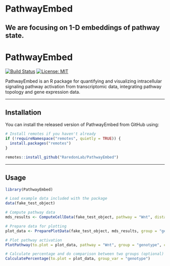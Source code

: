 # PathwayEmbed

## We are focusing on 1-D embeddings of pathway state.


# PathwayEmbed

[![Build Status](https://github.com/RaredonLab/PathwayEmbed/actions/workflows/R-CMD-check.yaml/badge.svg)](https://github.com/RaredonLab/PathwayEmbed/actions)
[![License: MIT](https://img.shields.io/badge/License-MIT-yellow.svg)](https://opensource.org/licenses/MIT)

PathwayEmbed is an R package for quantifying and visualizing intracellular signaling pathway activation from transcriptomic data, integrating pathway topology and gene expression data.

---

## Installation

You can install the released version of PathwayEmbed from GitHub using:

```r
# Install remotes if you haven't already
if (!requireNamespace("remotes", quietly = TRUE)) {
  install.packages("remotes")
}

remotes::install_github("RaredonLab/PathwayEmbed")

```
---

## Usage

```r
library(PathwayEmbed)

# Load example data included with the package
data(fake_test_object)

# Compute pathway data
mds_results <- ComputeCellData(fake_test_object, pathway = "Wnt", distance.method = "manhattan", batch.size = 100) 

# Prepare data for plotting
plot_data <- PreparePlotData(fake_test_object, mds_results, group = "genotype")

# Plot pathway activation
PlotPathway(to.plot = plot_data, pathway = "Wnt", group = "genotype", color = c("#ae282c", "#2066a8"))

# Calculate percentage and do comparison between two groups (optional)
CalculatePercentage(to.plot = plot_data, group_var = "genotype")

```

